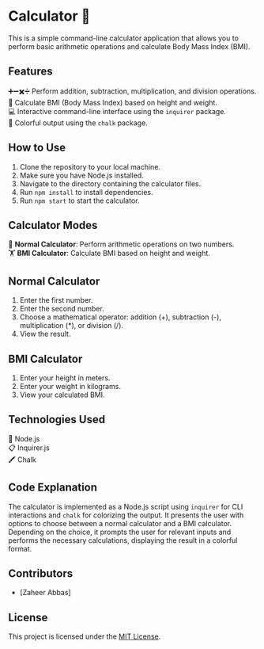 # Calculator 🧮

This is a simple command-line calculator application that allows you to perform basic arithmetic operations and calculate Body Mass Index (BMI). 

## Features

➕➖✖️➗ Perform addition, subtraction, multiplication, and division operations.  
📏 Calculate BMI (Body Mass Index) based on height and weight.  
💻 Interactive command-line interface using the `inquirer` package.  
🌈 Colorful output using the `chalk` package.

## How to Use

1. Clone the repository to your local machine.
2. Make sure you have Node.js installed.
3. Navigate to the directory containing the calculator files.
4. Run `npm install` to install dependencies.
5. Run `npm start` to start the calculator.

## Calculator Modes

🔢 **Normal Calculator**: Perform arithmetic operations on two numbers.  
🏋️ **BMI Calculator**: Calculate BMI based on height and weight.

## Normal Calculator

1. Enter the first number.
2. Enter the second number.
3. Choose a mathematical operator: addition (+), subtraction (-), multiplication (*), or division (/).
4. View the result.

## BMI Calculator

1. Enter your height in meters.
2. Enter your weight in kilograms.
3. View your calculated BMI.

## Technologies Used

🔧 Node.js  
📋 Inquirer.js  
🖍️ Chalk

## Code Explanation

The calculator is implemented as a Node.js script using `inquirer` for CLI interactions and `chalk` for colorizing the output. It presents the user with options to choose between a normal calculator and a BMI calculator. Depending on the choice, it prompts the user for relevant inputs and performs the necessary calculations, displaying the result in a colorful format.

## Contributors

- [Zaheer Abbas]

## License

This project is licensed under the [MIT License](LICENSE).

